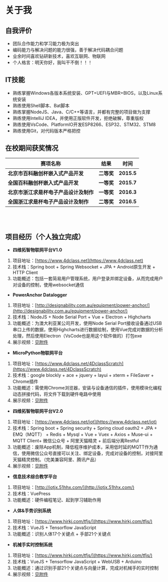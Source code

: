 # 关于我

## 自我评价
* 团队合作能力和学习能力极为突出
* 编码能力与解决问题的能力很强，善于解决代码耦合问题
* 业余时间喜欢钻研新技术，喜欢互联网、物联网
* 个人格言：明天你好，我叫干不倒！！！

## IT技能
* 熟练掌握Windows各版本系统安装、GPT+UEFI与MBR+BIOS，以及Linux系统安装
* 熟练使用Shell脚本、Bat脚本
* 熟练掌握NodeJS、Java、C/C++等语言，并都有完整的项目做为支撑
* 熟练使用IntelliJ IDEA，并使用正版软件开发，拒绝破解，尊重版权
* 熟练使用VsCode、PlatformIO开发ESP8266、ESP32、STM32、STM8
* 熟练使用Git，对代码版本严格把控


## 在校期间获奖情况
|             **赛项名称**             |  **结果**  |  **时间**  |
|-------------------------------------|------------|-----------|
|  **北京市百科融创杯嵌入式产品开发**  | **二等奖** | **2015.5** |
|   **全国百科融创杯嵌入式产品开发**   | **一等奖** | **2015.7** |
|**北京市浙江求是杯电子产品设计及制作** | **一等奖** | **2016.3** |
| **全国浙江求是杯电子产品设计及制作**  | **二等奖** | **2016.5** |

<viewer :src="$withBase('/img/me/2015.jpg')"></viewer><br/>
<viewer :src="$withBase('/img/me/2016.jpg')"></viewer><br/>

## 项目经历（个人独立完成）
* **四维拓智物联网平台V1.0**
1. 项目地址：[https://www.4dclass.net](https://www.4dclass.net)
2. 技术栈：Spring boot + Spring Websocket + JPA + Android原生开发 + HTTP Client
3. 功能概述：包括一套简易用户管理系统，用户登录并绑定设备，从而完成用户对设备的控制，使用websocket通信

* **PowerAnchor Datalogger**
1. 项目地址：[http://designability.com.au/equipment/power-anchor/](http://designability.com.au/equipment/power-anchor/)
2. 技术栈：NodeJS + Node Serial Port + Vue + Electron + Highcharts
3. 功能概述：为澳大利亚某公司开发，使用Node Serial Port接收设备通过USB串口上传的数据，使用Highcharts进行数据绘制，使用Vue完成对数据的分析处理，然后使用Electron（VsCode也是用这个软件做的）打包exe
4. 展示视频：[见附件](./list.html)

* **MicroPython物联网平台**
1. 项目地址：[https://www.4dclass.net/4DclassScratch](https://www.4dclass.net/4DclassScratch)
2. 技术栈：google blockly + ace + jquery + layui + xterm + FileSaver + Chrome插件
3. 功能概述：需使用Chrome浏览器，安装与设备通信的插件，使用模块化编程动态拼接代码，将文件下载到硬件电路中使用
4. 展示视频：[见附件](./list.html)

* **四维拓智物联网平台V2.0**
1. 项目地址：[https://www.4dclass.net/iot](https://www.4dclass.net/iot)
2. 技术栈：Spring boot + Spring security + Spring cloud oauth2 + JPA + EMQ（MQTT） + Redis + Mysql + Vue + Vuex + Axios + Muse-ui + MQTT Client+ 微信公众号 + 阿里天猫精灵 + 前后端分离Restful
3. 功能概述：废除App机制，降低程序维护成本，采用低时延的MQTT作为通信，使用微信公众号直接可以关注、绑定设备，完成对设备的控制，对接阿里天猫精灵控制。（完美兼容阿里、腾讯产品）
4. 展示视频：[见附件](./list.html)

* **信息技术综合教学平台**
1. 项目地址：[http://iotjx.51hhx.com/](http://iotjx.51hhx.com/)
2. 技术栈：VuePress
3. 功能概述：硬件编程笔记、起到学习辅助作用

* **人体&手势识别系统**
1. 项目地址：[https://www.hirkj.com/tfjs/](https://www.hirkj.com/tfjs/)
2. 技术栈：VueJS + Tensorflow JavaScript
3. 功能概述：识别人体17个关键点 + 手部21个关键点

* **机械手实时控制系统**
1. 项目地址：[https://www.hirkj.com/tfjs/](https://www.hirkj.com/tfjs/)
2. 技术栈：VueJS + Tensorflow JavaScript + WebUSB + Arduino
3. 功能概述：通过识别手部21个关键点与向量计算，完成对机械手的实时控制
4. 展示视频：[见附件](./list.html)
